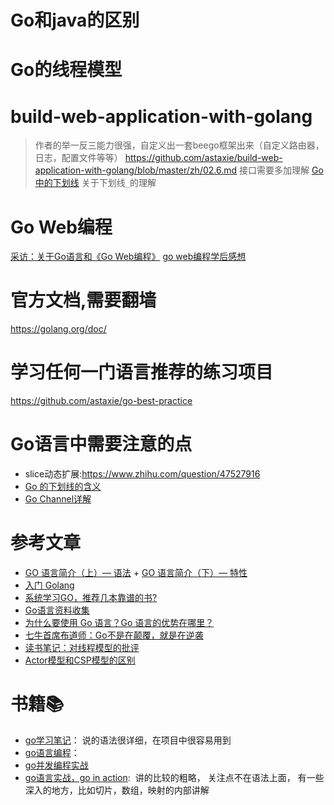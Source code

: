 # Go和java的区别



# Go的线程模型



# build-web-application-with-golang

> 作者的举一反三能力很强，自定义出一套beego框架出来（自定义路由器，日志，配置文件等等）
https://github.com/astaxie/build-web-application-with-golang/blob/master/zh/02.6.md
> 接口需要多加理解
[Go中的下划线](http://studygolang.com/wr?u=http%3a%2f%2fblog.csdn.net%2fwanglei9876%2farticle%2fdetails%2f50475864)
> 关于下划线`_`的理解
# Go Web编程
[采访：关于Go语言和《Go Web编程》](http://www.infoq.com/cn/articles/go-web-programming-interview#)
[go web编程学后感想](https://book.douban.com/review/8202224/)
# 官方文档,需要翻墙

https://golang.org/doc/

# 学习任何一门语言推荐的练习项目
https://github.com/astaxie/go-best-practice

# Go语言中需要注意的点
- slice动态扩展:https://www.zhihu.com/question/47527916
- [Go 的下划线的含义](http://www.golangtc.com/t/54af2fa6421aa9396a000208)
- [Go Channel详解](http://colobu.com/2016/04/14/Golang-Channels/?utm_source=tuicool&utm_medium=referral)
# 参考文章

- [GO 语言简介（上）— 语法](http://coolshell.cn/articles/8460.html) + [GO 语言简介（下）— 特性](http://coolshell.cn/articles/8489.html)
- [入门 Golang](https://jysperm.me/tag/golang/)
- [系统学习GO，推荐几本靠谱的书?](https://www.zhihu.com/question/30461290)
- [Go语言资料收集](https://github.com/wonderfo/wonderfogo/wiki)
- [为什么要使用 Go 语言？Go 语言的优势在哪里？](https://www.zhihu.com/question/21409296)
- [七牛首席布道师：Go不是在颠覆，就是在逆袭](http://www.csdn.net/article/2014-07-21/2820743)
- [读书笔记：对线程模型的批评](http://coolshell.cn/articles/4626.html)
- [Actor模型和CSP模型的区别](http://www.jdon.com/concurrent/actor-csp.html)

# 书籍📚

- [go学习笔记](https://github.com/qyuhen/book)： 说的语法很详细，在项目中很容易用到
- [go语言编程](http://www.jb51.net/books/421556.html)：
- [go并发编程实战]()
- [go语言实战，go in action]():  讲的比较的粗略， 关注点不在语法上面， 有一些深入的地方，比如切片，数组，映射的内部讲解

